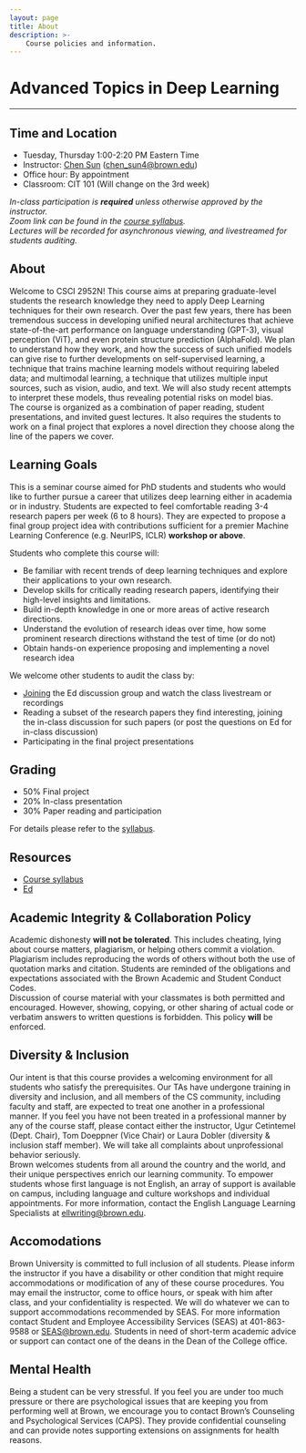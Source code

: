```yaml
---
layout: page
title: About
description: >-
    Course policies and information.
---
```


# Advanced Topics in Deep Learning

---

## Time and Location

- Tuesday, Thursday 1:00-2:20 PM Eastern Time
- Instructor: [Chen Sun](https://chensun.me) ([chen_sun4@brown.edu](mailto:chen_sun4@brown.edu))
- Office hour: By appointment
- Classroom: CIT 101 (Will change on the 3rd week)

_In-class participation is **required** unless otherwise approved by the instructor._  
_Zoom link can be found in the [course syllabus](https://docs.google.com/document/d/1ZD1yleR2QLsaJ1jIQ0M8NpKjzQquiVc3emE0F1cFzik/edit?usp=sharing)._  
_Lectures will be recorded for asynchronous viewing, and livestreamed for students auditing._

## About

Welcome to CSCI 2952N! This course aims at preparing graduate-level students the research knowledge they need to apply Deep Learning techniques for their own research. Over the past few years, there has been tremendous success in developing unified neural architectures that achieve state-of-the-art performance on language understanding (GPT-3), visual perception (ViT), and even protein structure prediction (AlphaFold). We plan to understand how they work, and how the success of such unified models can give rise to further developments on self-supervised learning, a technique that trains machine learning models without requiring labeled data; and multimodal learning, a technique that utilizes multiple input sources, such as vision, audio, and text. We will also study recent attempts to interpret these models, thus revealing potential risks on model bias.  
The course is organized as a combination of paper reading, student presentations, and invited guest lectures. It also requires the students to work on a final project that explores a novel direction they choose along the line of the papers we cover.

## Learning Goals

This is a seminar course aimed for PhD students and students who would like to further pursue a career that utilizes deep learning either in academia or in industry.
Students are expected to feel comfortable reading 3-4 research papers per week (6 to 8 hours). They are expected to propose a final group project idea with contributions sufficient for a premier Machine Learning Conference (e.g. NeurIPS, ICLR) **workshop or above**. 

Students who complete this course will:
- Be familiar with recent trends of deep learning techniques and explore their applications to your own research.
- Develop skills for critically reading research papers, identifying their high-level insights and limitations.
- Build in-depth knowledge in one or more areas of active research directions.
- Understand the evolution of research ideas over time, how some prominent research directions withstand the test of time (or do not)
- Obtain hands-on experience proposing and implementing a novel research idea

We welcome other students to audit the class by:
- [Joining](https://edstem.org/us/join/Rgms8r) the Ed discussion group and watch the class livestream or recordings
- Reading a subset of the research papers they find interesting, joining the in-class discussion for such papers (or post the questions on Ed for in-class discussion)
- Participating in the final project presentations

## Grading

- 50% Final project
- 20% In-class presentation
- 30% Paper reading and participation

For details please refer to the [syllabus](https://docs.google.com/document/d/1ZD1yleR2QLsaJ1jIQ0M8NpKjzQquiVc3emE0F1cFzik/edit?usp=sharing).


## Resources

- [Course syllabus](https://docs.google.com/document/d/1ZD1yleR2QLsaJ1jIQ0M8NpKjzQquiVc3emE0F1cFzik/edit?usp=sharing)
- [Ed](https://edstem.org/us/courses/19870/discussion/)


## Academic Integrity & Collaboration Policy

Academic dishonesty **will not be tolerated**. This includes cheating, lying about course matters, plagiarism, or helping others commit a violation. Plagiarism includes reproducing the words of others without both the use of quotation marks and citation. Students are reminded of the obligations and expectations associated with the Brown Academic and Student Conduct Codes.  
Discussion of course material with your classmates is both permitted and encouraged. However, showing, copying, or other sharing of actual code or verbatim answers to written questions is forbidden. This policy **will** be enforced.

## Diversity & Inclusion

Our intent is that this course provides a welcoming environment for all students who satisfy the prerequisites. Our TAs have undergone training in diversity and inclusion, and all members of the CS community, including faculty and staff, are expected to treat one another in a professional manner. If you feel you have not been treated in a professional manner by any of the course staff, please contact either the instructor, Ugur Cetintemel (Dept. Chair), Tom Doeppner (Vice Chair) or Laura Dobler (diversity & inclusion staff member). We will take all complaints about unprofessional behavior seriously.  
Brown welcomes students from all around the country and the world, and their unique perspectives enrich our learning community. To empower students whose first language is not English, an array of support is available on campus, including language and culture workshops and individual appointments. For more information, contact the English Language Learning Specialists at ellwriting@brown.edu.

## Accomodations

Brown University is committed to full inclusion of all students. Please inform the instructor if you have a disability or other condition that might require accommodations or modification of any of these course procedures. You may email the instructor, come to office hours, or speak with him after class, and your confidentiality is respected. We will do whatever we can to support accommodations recommended by SEAS. For more information contact Student and Employee Accessibility Services (SEAS) at 401-863-9588 or SEAS@brown.edu. Students in need of short-term academic advice or support can contact one of the deans in the Dean of the College office.


## Mental Health

Being a student can be very stressful. If you feel you are under too much pressure or there are psychological issues that are keeping you from performing well at Brown, we encourage you to contact Brown’s Counseling and Psychological Services (CAPS). They provide confidential counseling and can provide notes supporting extensions on assignments for health reasons.
